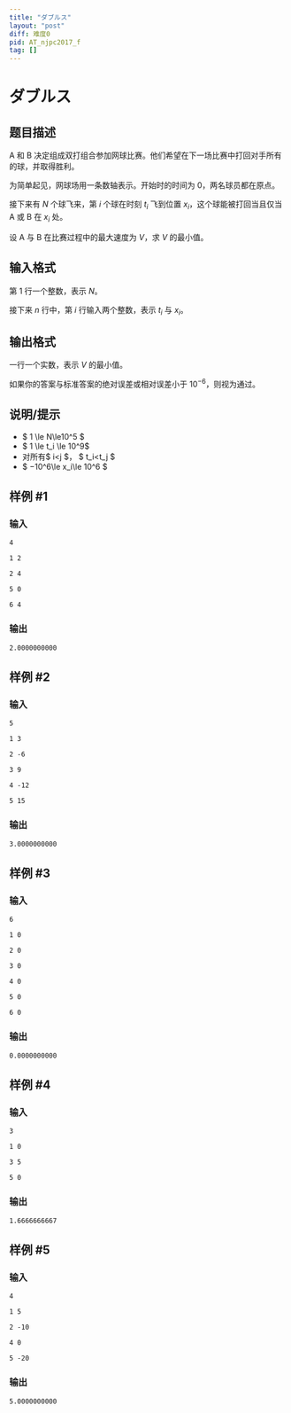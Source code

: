 ```yaml
---
title: "ダブルス"
layout: "post"
diff: 难度0
pid: AT_njpc2017_f
tag: []
---
```


# ダブルス

## 题目描述

A 和 B 决定组成双打组合参加网球比赛。他们希望在下一场比赛中打回对手所有的球，并取得胜利。

为简单起见，网球场用一条数轴表示。开始时的时间为 $0$，两名球员都在原点。

接下来有 $N$ 个球飞来，第 $i$ 个球在时刻 $t_i$ 飞到位置 $x_i$，这个球能被打回当且仅当 A 或 B 在 $x_i$ 处。

设 A 与 B 在比赛过程中的最大速度为 $V$，求 $V$ 的最小值。

## 输入格式

第 $1$ 行一个整数，表示 $N$。

接下来 $n$ 行中，第 $i$ 行输入两个整数，表示 $t_i$ 与 $x_i$。

## 输出格式

一行一个实数，表示 $V$ 的最小值。

如果你的答案与标准答案的绝对误差或相对误差小于 $10^{-6}$，则视为通过。

## 说明/提示

- $ 1 \le N\le10^5 $
- $ 1 \le t_i \le 10^9$
- 对所有$ i<j $， $ t_i<t_j $
- $ −10^6\le x_i\le 10^6 $

## 样例 #1

### 输入

```
4
1 2
2 4
5 0
6 4
```

### 输出

```
2.0000000000
```

## 样例 #2

### 输入

```
5
1 3
2 -6
3 9
4 -12
5 15
```

### 输出

```
3.0000000000
```

## 样例 #3

### 输入

```
6
1 0
2 0
3 0
4 0
5 0
6 0
```

### 输出

```
0.0000000000
```

## 样例 #4

### 输入

```
3
1 0
3 5
5 0
```

### 输出

```
1.6666666667
```

## 样例 #5

### 输入

```
4
1 5
2 -10
4 0
5 -20
```

### 输出

```
5.0000000000
```


